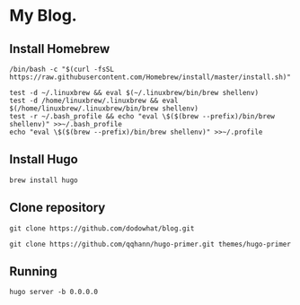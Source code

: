 # My Blog.

## Install Homebrew

    /bin/bash -c "$(curl -fsSL https://raw.githubusercontent.com/Homebrew/install/master/install.sh)"

    test -d ~/.linuxbrew && eval $(~/.linuxbrew/bin/brew shellenv)
    test -d /home/linuxbrew/.linuxbrew && eval $(/home/linuxbrew/.linuxbrew/bin/brew shellenv)
    test -r ~/.bash_profile && echo "eval \$($(brew --prefix)/bin/brew shellenv)" >>~/.bash_profile
    echo "eval \$($(brew --prefix)/bin/brew shellenv)" >>~/.profile

## Install Hugo

    brew install hugo

## Clone repository

    git clone https://github.com/dodowhat/blog.git

    git clone https://github.com/qqhann/hugo-primer.git themes/hugo-primer

## Running

    hugo server -b 0.0.0.0
